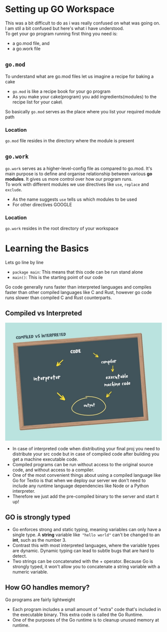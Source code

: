 # Setting up GO Workspace

This was a bit difficult to do as i was really confused on what was going on. I am stil a bit confused but here's what i have understood.\
To get your go program running first thing you need is:
- a go.mod file, and
- a go.work file 

## `go.mod` 
To understand what are go.mod files let us imagine a recipe for baking a cake

- `go.mod` is like a recipe book for your go program
- As you make your cake(program) you add ingredients(modules) to the recipe list for your cake\

So basically `go.mod` serves as the place where you list your required module path

### Location

`go.mod` file resides in the directory where the module is present

## `go.work`

`go.work` serves as a higher-level-config file as compared to go.mod. It's main purpose is to define and organise relationship between various **go modules**. It gives us more control over how our program runs.\
To work with different modules we use directives like `use`, `replace` and `exclude`.

- As the name suggests `use` tells us which modules to be used
- For other directives GOOGLE

### Location

`go.work` resides in the root directory of your workspace

# Learning the Basics
Lets go line by line

- `package main`: This means that this code can be run stand alone 
- `main()`: This is the starting point of our code

Go code generally runs faster than interpreted languages and compiles faster than other compiled languages like C and Rust, however go code runs slower than compiled C and Rust counterparts.

## Compiled vs Interpreted

![How Compiled code differs from the interpreted ones](../images/compiled_vs_interpreted.jpg)

- In case of interpreted code when distributing your final proj you need to distribute your src code but in case of compiled code after building you get a machine executable code.
- Compiled programs can be run without access to the original source code, and without access to a compiler.
- One of the most convenient things about using a compiled language like Go for Textio is that when we deploy our server we don't need to include any runtime language dependencies like Node or a Python interpreter. 
- Therefore we just add the pre-compiled binary to the server and start it up!

## GO is strongly typed

- Go enforces strong and static typing, meaning variables can only have a single type. A **string** variable like` "hello world"` can't be changed to an **int**, such as the number 3.
- Contrast this with most interpreted languages, where the variable types are dynamic. Dynamic typing can lead to subtle bugs that are hard to detect.
- Two strings can be concatenated with the + operator. Because Go is strongly typed, it won't allow you to concatenate a string variable with a numeric variable.

## How GO handles memory?

Go programs are fairly lightweight
- Each program includes a small amount of "extra" code that's included in the executable binary. This extra code is called the Go Runtime. 
- One of the purposes of the Go runtime is to cleanup unused memory at runtime.